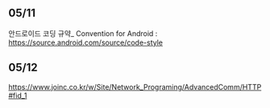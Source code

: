 ## 05/11

안드로이드 코딩 규약_ Convention for Android : https://source.android.com/source/code-style

## 05/12
https://www.joinc.co.kr/w/Site/Network_Programing/AdvancedComm/HTTP#fid_1


